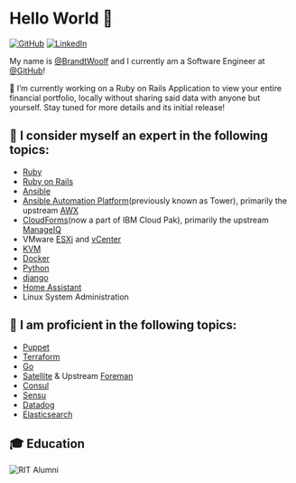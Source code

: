 # Hello World 👋

[![GitHub](https://img.shields.io/badge/GitHub-%40brandtwoolf-239a3b.svg)](https://github.com/brandtwoolf)
[![LinkedIn](https://img.shields.io/badge/Linked-in-0c66c3.svg)](https://www.linkedin.com/in/brandtwoolf/)

My name is [@BrandtWoolf](https://github.com/brandtwoolf) and I currently am a Software Engineer at [@GitHub](https://github.com)!

🔭 I’m currently working on a Ruby on Rails Application to view your entire financial portfolio, locally without sharing said data with anyone but yourself. Stay tuned for more details and its initial release!

## 🧠 I consider myself an expert in the following topics:

- [Ruby](https://www.ruby-lang.org/en/)
- [Ruby on Rails](https://rubyonrails.org/)
- [Ansible](https://www.ansible.com/)
- [Ansible Automation Platform](https://www.ansible.com/products/automation-platform)(previously known as Tower), primarily the upstream [AWX](https://github.com/ansible/awx)
- [CloudForms](https://www.ibm.com/docs/en/cloud-paks/cp-management/1.2.0?topic=options-using-cloudforms)(now a part of IBM Cloud Pak), primarily the upstream [ManageIQ](https://www.manageiq.org/)
- VMware [ESXi](https://www.vmware.com/content/vmware/vmware-published-sites/us/products/esxi-and-esx.html.html) and [vCenter](https://www.vmware.com/products/vcenter.html)
- [KVM](https://www.linux-kvm.org/page/Main_Page)
- [Docker](https://www.docker.com/)
- [Python](https://www.python.org/)
- [django](https://www.djangoproject.com/)
- [Home Assistant](https://www.home-assistant.io/)
- Linux System Administration

## 🔬 I am proficient in the following topics:

- [Puppet](https://www.puppet.com/)
- [Terraform](https://www.terraform.io/)
- [Go](https://go.dev/)
- [Satellite](https://www.redhat.com/en/technologies/management/satellite) & Upstream [Foreman](https://theforeman.org/)
- [Consul](https://www.consul.io/)
- [Sensu](https://sensu.io/)
- [Datadog](https://www.datadoghq.com/)
- [Elasticsearch](https://www.elastic.co/)


## 🎓 Education

![RIT Alumni](https://www.rit.edu/brandportal/sites/rit.edu.brandportal/files/2020-04/RIT_RGB_hor.png)
